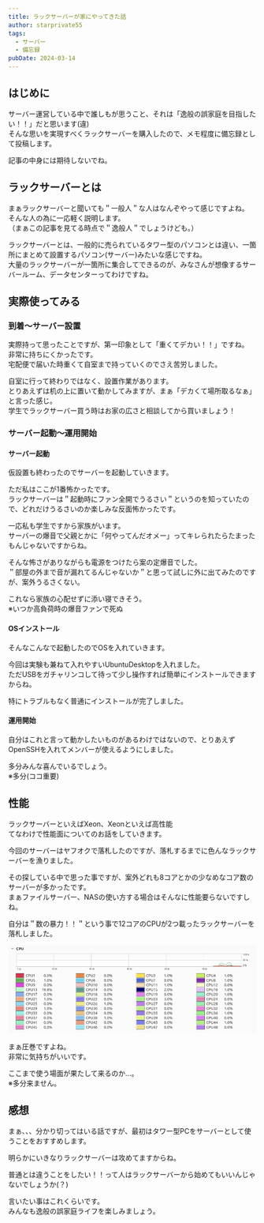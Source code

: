 ```yaml
---
title: ラックサーバーが家にやってきた話
author: starprivate55
tags:
  - サーバー
  - 備忘録
pubDate: 2024-03-14
---
```


## はじめに
サーバー運営している中で誰しもが思うこと、それは「逸般の誤家庭を目指したい！！」だと思います(違)  
そんな思いを実現すべくラックサーバーを購入したので、メモ程度に備忘録として投稿します。

記事の中身には期待しないでね。

## ラックサーバーとは
まぁラックサーバーと聞いても＂一般人＂な人はなんぞやって感じですよね。  
そんな人の為に一応軽く説明します。  
（まぁこの記事を見てる時点で＂逸般人＂でしょうけども。）

ラックサーバーとは、一般的に売られているタワー型のパソコンとは違い、一箇所にまとめて設置するパソコン(サーバー)みたいな感じですね。  
大量のラックサーバーが一箇所に集合してできるのが、みなさんが想像するサーバールーム、データセンターってわけですね。

## 実際使ってみる

### 到着〜サーバー設置
実際持って思ったことですが、第一印象として「重くてデカい！！」ですね。  
非常に持ちにくかったです。  
宅配便で届いた時重くて自室まで持っていくのでさえ苦労しました。

自室に行って終わりではなく、設置作業があります。  
とりあえずは机の上に置いて動かしてみますが、まぁ「デカくて場所取るなぁ」と言った感じ。  
学生でラックサーバー買う時はお家の広さと相談してから買いましょう！

### サーバー起動〜運用開始

#### サーバー起動
仮設置も終わったのでサーバーを起動していきます。

ただ私はここが1番怖かったです。  
ラックサーバーは＂起動時にファン全開でうるさい＂というのを知っていたので、どれだけうるさいのか楽しみな反面怖かったです。

一応私も学生ですから家族がいます。  
サーバーの爆音で父親とかに「何やってんだオメー」ってキレられたらたまったもんじゃないですからね。

そんな怖さがありながらも電源をつけたら案の定爆音でした。  
＂部屋の外まで音が漏れてるんじゃないか＂と思って試しに外に出てみたのですが、案外うるさくない。

これなら家族の心配せずに添い寝できそう。  
※いつか高負荷時の爆音ファンで死ぬ

#### OSインストール
そんなこんなで起動したのでOSを入れていきます。

今回は実験も兼ねて入れやすいUbuntuDesktopを入れました。  
ただUSBをガチャリンコして待って少し操作すれば簡単にインストールできますからね。

特にトラブルもなく普通にインストールが完了しました。

#### 運用開始
自分はこれと言って動かしたいものがあるわけではないので、とりあえずOpenSSHを入れてメンバーが使えるようにしました。

多分みんな喜んでいるでしょう。  
※多分(ココ重要)

## 性能
ラックサーバーといえばXeon、Xeonといえば高性能  
てなわけで性能面についてのお話をしていきます。

今回のサーバーはヤフオクで落札したのですが、落札するまでに色んなラックサーバーを漁りました。

その探している中で思った事ですが、案外どれも8コアとかの少なめなコア数のサーバーが多かったです。  
まぁファイルサーバー、NASの使い方する場合はそんなに性能要らないですしね。

自分は＂数の暴力！！＂という事で12コアのCPUが2つ載ったラックサーバーを落札しました。

![](../../assets/blog/D3FD4831-7C57-4710-BE32-C43E65A5A87B.jpeg)

まぁ圧巻ですよね。  
非常に気持ちがいいです。

ここまで使う場面が果たして来るのか…。  
※多分来ません。

## 感想
まぁ、、、分かり切ってはいる話ですが、最初はタワー型PCをサーバーとして使うことをおすすめします。

明らかにいきなりラックサーバーは攻めてますからね。

普通とは違うことをしたい！！って人はラックサーバーから始めてもいいんじゃないでしょうか(？)

言いたい事はこれくらいです。  
みんなも逸般の誤家庭ライフを楽しみましょう。
